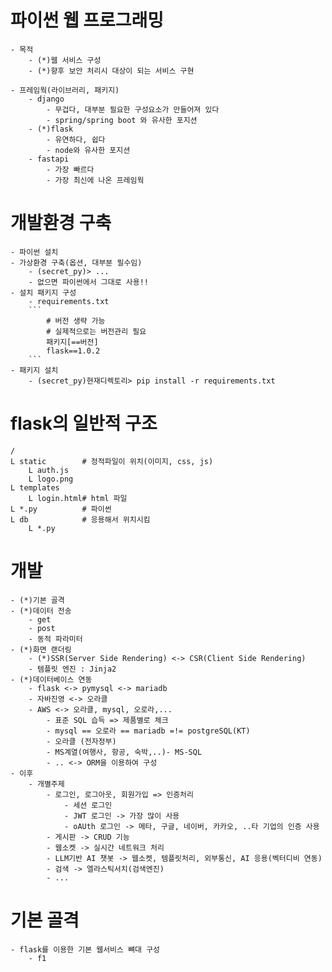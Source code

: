 # 파이썬 웹 프로그래밍
    - 목적 
        - (*)웹 서비스 구성
        - (*)향후 보안 처리시 대상이 되는 서비스 구현

    - 프레임웍(라이브러리, 패키지)
        - django
            - 무겁다, 대부분 필요한 구성요소가 만들어져 있다
            - spring/spring boot 와 유사한 포지션
        - (*)flask
            - 유연하다, 쉽다
            - node와 유사한 포지션
        - fastapi        
            - 가장 빠르다
            - 가장 최신에 나온 프레임웍

# 개발환경 구축
    - 파이썬 설치
    - 가상환경 구축(옵션, 대부분 필수임)
        - (secret_py)> ...
        - 없으면 파이썬에서 그대로 사용!!
    - 설치 패키지 구성
        - requirements.txt
        ``` 
            # 버전 생략 가능
            # 실제적으로는 버전관리 필요
            패키지[==버전]
            flask==1.0.2
        ```
    - 패키지 설치
        - (secret_py)현재디렉토리> pip install -r requirements.txt

# flask의 일반적 구조
    /
    L static        # 정적파일이 위치(이미지, css, js)
        L auth.js
        L logo.png
    L templates
        L login.html# html 파일
    L *.py          # 파이썬
    L db            # 응용해서 위치시킴
        L *.py

# 개발
    - (*)기본 골격
    - (*)데이터 전송
        - get
        - post
        - 동적 파라미터
    - (*)화면 랜더링
        - (*)SSR(Server Side Rendering) <-> CSR(Client Side Rendering)
        - 템플릿 엔진 : Jinja2
    - (*)데이터베이스 연동
        - flask <-> pymysql <-> mariadb
        - 자바진영 <-> 오라클
        - AWS <-> 오라클, mysql, 오로라,...
            - 표준 SQL 습득 => 제품별로 체크
            - mysql == 오로라 == mariadb =!= postgreSQL(KT)
            - 오라클 (전자정부)
            - MS계열(여행사, 항공, 숙박,..)- MS-SQL
            - .. <-> ORM을 이용하여 구성 
    - 이후
        - 개별주제
            - 로그인, 로그아웃, 회원가입 => 인증처리
                - 세션 로그인
                - JWT 로그인 -> 가장 많이 사용
                - oAUth 로그인 -> 메타, 구글, 네이버, 카카오, ..타 기업의 인증 사용
            - 게시판 -> CRUD 기능
            - 웹소켓 -> 실시간 네트워크 처리
            - LLM기반 AI 챗봇 -> 웹소켓, 템플릿처리, 외부통신, AI 응용(벡터디비 연동)
            - 검색 -> 엘라스틱서치(검색엔진)
            - ...

# 기본 골격
    - flask를 이용한 기본 웹서비스 뼈대 구성
        - f1